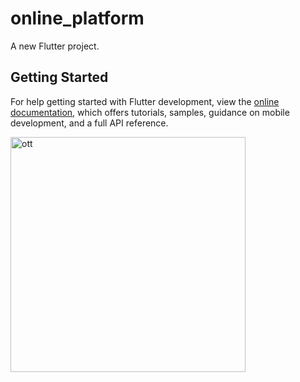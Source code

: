 # online_platform

A new Flutter project.

## Getting Started

For help getting started with Flutter development, view the
[online documentation](https://docs.flutter.dev/), which offers tutorials,
samples, guidance on mobile development, and a full API reference.



<img width="376" alt="ott" src="https://user-images.githubusercontent.com/121540071/227211082-e722f221-d28f-4e5c-81fe-29184a0a268d.PNG">

